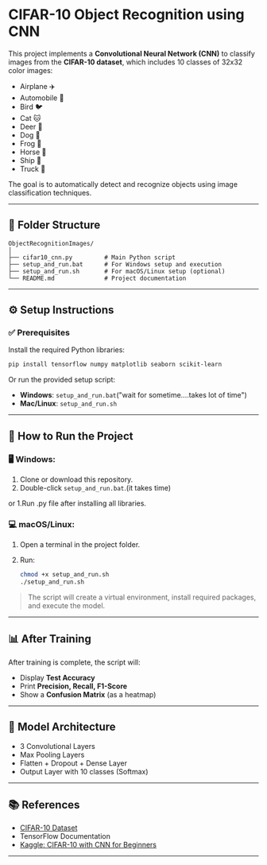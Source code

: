 # CIFAR-10 Object Recognition using CNN

This project implements a **Convolutional Neural Network (CNN)** to classify images from the **CIFAR-10 dataset**, which includes 10 classes of 32x32 color images:

* Airplane ✈️
* Automobile 🚗
* Bird 🐦
* Cat 🐱
* Deer 🦌
* Dog 🐶
* Frog 🐸
* Horse 🐴
* Ship 🚢
* Truck 🚚

The goal is to automatically detect and recognize objects using image classification techniques.

---

## 📁 Folder Structure

```
ObjectRecognitionImages/
│
├── cifar10_cnn.py         # Main Python script
├── setup_and_run.bat      # For Windows setup and execution
├── setup_and_run.sh       # For macOS/Linux setup (optional)
└── README.md              # Project documentation
```

---

## ⚙️ Setup Instructions

### ✅ Prerequisites

Install the required Python libraries:

```bash
pip install tensorflow numpy matplotlib seaborn scikit-learn
```

Or run the provided setup script:

* **Windows**: `setup_and_run.bat`("wait for sometime....takes lot of time")
* **Mac/Linux**: `setup_and_run.sh`

---

## 🚀 How to Run the Project

### 🖥️ Windows:

1. Clone or download this repository.
2. Double-click `setup_and_run.bat`.(it takes time)

or 
1.Run .py file after installing all libraries.

### 💻 macOS/Linux:

1. Open a terminal in the project folder.
2. Run:

   ```bash
   chmod +x setup_and_run.sh
   ./setup_and_run.sh
   ```

> The script will create a virtual environment, install required packages, and execute the model.

---

## 📊 After Training

After training is complete, the script will:

* Display **Test Accuracy**
* Print **Precision, Recall, F1-Score**
* Show a **Confusion Matrix** (as a heatmap)

---

## 🧠 Model Architecture

* 3 Convolutional Layers
* Max Pooling Layers
* Flatten + Dropout + Dense Layer
* Output Layer with 10 classes (Softmax)

---

## 📚 References

* [CIFAR-10 Dataset](https://www.cs.toronto.edu/~kriz/cifar.html)
* TensorFlow Documentation
* [Kaggle: CIFAR-10 with CNN for Beginners](https://www.kaggle.com/code/roblexnana/cifar10-with-cnn-for-beginer)

---
